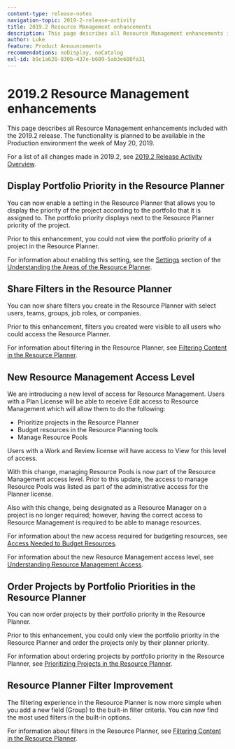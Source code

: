 ```yaml
---
content-type: release-notes
navigation-topic: 2019-2-release-activity
title: 2019.2 Resource Management enhancements
description: This page describes all Resource Management enhancements included with the 2019.2 release. The functionality is planned to be available in the Production environment the week of May 20, 2019.
author: Luke
feature: Product Announcements
recommendations: noDisplay, noCatalog
exl-id: b9c1a628-030b-437e-b609-5ab3e608fa31
---
```

# 2019.2 Resource Management enhancements

This page describes all Resource Management enhancements included with the 2019.2 release. The functionality is planned to be available in the Production environment the week of May 20, 2019.

For a list of all changes made in 2019.2, see [2019.2 Release Activity Overview](../../../../product-announcements/product-releases/quarterly-release-archive/2019.2-release-activity/2019-2-release-activity-overview.md).

## Display Portfolio Priority in the Resource Planner

You can now enable a setting in the Resource Planner that allows you to display the priority of the project according to the portfolio that it is assigned to. The portfolio priority displays next to the Resource Planner priority of the project.

Prior to this enhancement, you could not view the portfolio priority of a project in the Resource Planner.

For information about enabling this setting, see the [Settings](../../../../resource-mgmt/resource-planning/resource-planner-navigation.md#settings) section of the [Understanding the Areas of the Resource Planner](../../../../resource-mgmt/resource-planning/resource-planner-navigation.md).

## Share Filters in the Resource Planner

You can now share filters you create in the Resource Planner with select users, teams, groups, job roles, or companies.

Prior to this enhancement, filters you created were visible to all users who could access the Resource Planner.

For information about filtering in the Resource Planner, see [Filtering Content in the Resource Planner](../../../../resource-mgmt/resource-planning/filter-resource-planner.md).

## New Resource Management Access Level

We are introducing a new level of access for Resource Management. Users with a Plan License will be able to receive Edit access to Resource Management which will allow them to do the following:

* Prioritize projects in the Resource Planner
* Budget resources in the Resource Planning tools
* Manage Resource Pools

Users with a Work and Review license will have access to View for this level of access.

With this change, managing Resource Pools is now part of the Resource Management access level. Prior to this update, the access to manage Resource Pools was listed as part of the administrative access for the Planner license.

Also with this change, being designated as a Resource Manager on a project is no longer required; however, having the correct access to Resource Management is required to be able to manage resources.

For information about the new access required for budgeting resources, see [Access Needed to Budget Resources](../../../../resource-mgmt/resource-planning/access-needed-to-budget-resources.md).

For information about the new Resource Management access level, see [Understanding Resource Management Access](../../../../administration-and-setup/add-users/configure-and-grant-access/grant-access-resource-management.md).

## Order Projects by Portfolio Priorities in the Resource Planner

You can now order projects by their portfolio priority in the Resource Planner.

Prior to this enhancement, you could only view the portfolio priority in the Resource Planner and order the projects only by their planner priority.

For information about ordering projects by portfolio priority in the Resource Planner, see [Prioritizing Projects in the Resource Planner](../../../../resource-mgmt/resource-planning/prioritize-projects-resource-planner.md).

## Resource Planner Filter Improvement

The filtering experience in the Resource Planner is now more simple when you add a new field (Group) to the built-in filter criteria. You can now find the most used filters in the built-in options.

For information about filters in the Resource Planner, see [Filtering Content in the Resource Planner](../../../../resource-mgmt/resource-planning/filter-resource-planner.md).

